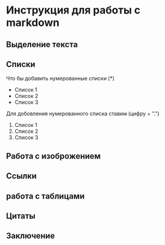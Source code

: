 # Инструкция для работы с markdown

## Выделение текста

## Списки

Что бы добавить нумерованные списки (*)

* Список 1
* Список 2
* Список 3

Для добовления нумерованного списка ставим (цифру + ".")
1. Список 1
2. Список 2
3. Список 3

## Работа с изоброжением 

## Ссылки

## работа с таблицами

## Цитаты

## Заключение